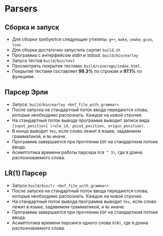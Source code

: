# Parsers

## Сборка и запуск
* Для сборки требуются следующие утилиты: `g++`, `make`, `cmake`, `gcov`, `lcov`
* Для сборки достаточно запустить скрпит `build.sh`
* Программа с интерфейсом stdin и stdout: `build/bin/earley`
* Запуск тестов `build/bin/test`
* Просмотреть покрытие тестами: `build/coverage/index.html`. 
* Покрытие тестами составляет __99.3%__ по строкам и __97.1%__ по функциям.

## Парсер Эрли
* Запуск: `build/bin/earley <bnf_file_with_grammar>`
* После запуска на стандартный поток ввода передаются слова, которые необходимо распознать. Каждое на новой строчке.
* На стандартный поток вывода программа выводит записи вида `[input_position] (rule_id, point_position, origin_position)`.
* В конце выводит `Yes`, если слово лежит в языке, задавемом грамматикой, и `No` иначе.
* Программа завершается при прочтении `EOF` на стандартном потоке ввода. 
* Асимптотика времени работы парсера `O(N ^ 3)`, где `N` длина распозноваемого слова.

## LR(1) Парсер
* Запуск `build/bin/lr <bnf_file_with_grammar>`
* После запуска на стандартный поток ввода передаются слова, которые необходимо распознать. Каждое на новой строчке.
* На стандартный поток вывода программа выводит `Yes`, если слово лежит в языке, задавемом грамматикой, и `No` иначе.
* Программа завершается при прочтении `EOF` на стандартном потоке ввода. 
* Асимптотика времени парсинга одного слова `O(N)`, где `N` длина распозноваемого слова.
